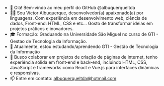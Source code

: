 - 👋 Olá! Bem-vindo ao meu perfil do GitHub @albuquerqueltda
- 👨‍💻 Sou Victor Albuquerque, desenvolvedor(a) apaixonado(a) por linguagens. Com experiência em desenvolvimento web, ciência de dados, Front-end: HTML, CSS e etc... Gosto de transformar ideias em projetos práticos e inovadores. 
- 🎓 Formação: Graduando na Universidade São Miguel no curso de GTI - Gestao de Tecnologia da Informação.
- 🌱 Atualmente, estou estudando/aprendendo GTI - Gestão de Tecnologia da Informação
- 👯 Busco colaborar em projetos de criação de páginas de internet, tenho experiência sólida em front-end e back-end, incluindo HTML, CSS, JavaScript e frameworks como React e Vue.js para interfaces dinâmicas e responsivas.
- 📫 Entre em contato: albuquerqueltda@hotmail.com


<!---albuquerqueltda/albuquerqueltda é um repositório ✨ especial ✨ porque seu `README.md` (este arquivo) aparece no seu perfil do GitHub.
Você pode clicar no link Visualizar para ver suas alterações.
--->
